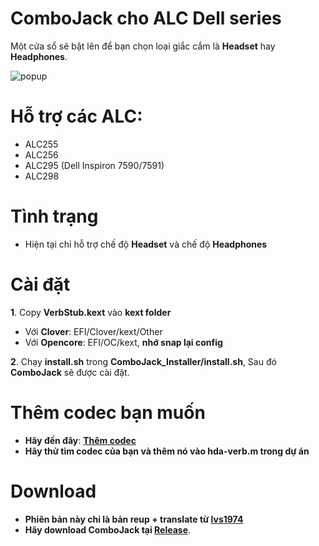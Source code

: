 # **ComboJack cho ALC Dell series**

Một cửa sổ sẽ bật lên để bạn chọn loại giắc cắm là **Headset** hay **Headphones**. 


![popup](https://user-images.githubusercontent.com/92006941/141351074-7b03cd61-ea71-49e9-8d82-89a9d414cc64.png)


# **Hỗ trợ các ALC:**

+ ALC255
+ ALC256
+ ALC295 (Dell Inspiron 7590/7591)
+ ALC298

# Tình trạng

+ Hiện tại chỉ hỗ trợ chế độ **Headset** và chế độ **Headphones**

# **Cài đặt**
**1**. Copy **VerbStub.kext** vào **kext folder**

   - Với **Clover**: EFI/Clover/kext/Other
   - Với **Opencore**: EFI/OC/kext, **nhớ snap lại config**

**2**. Chạy **install.sh** trong **ComboJack_Installer/install.sh**, Sau đó **ComboJack** sẽ được cài đặt.

# **Thêm codec bạn muốn**
+ **Hãy đến đây**: [**Thêm codec**](https://github.com/torvalds/linux/blob/master/sound/pci/hda/patch_realtek.c)
+ **Hãy thử tìm codec của bạn và thêm nó vào hda-verb.m trong dự án**

# **Download**

- **Phiên bản này chỉ là bản reup + translate từ [lvs1974](https://github.com/lvs1974/ComboJack)**
- **Hãy download ComboJack tại [Release](https://github.com/HowNeft/ComboJack/releases/tag/Release)**.
